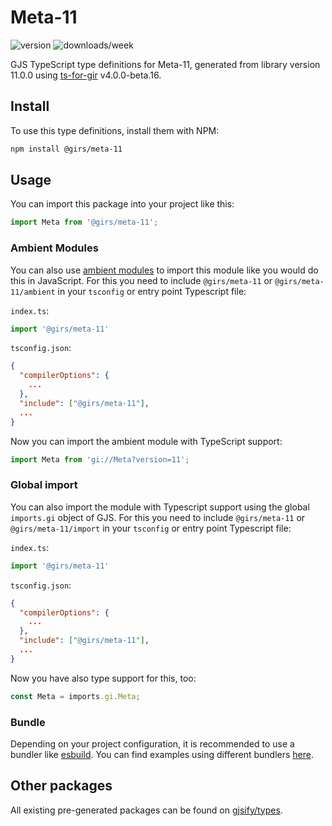 
# Meta-11

![version](https://img.shields.io/npm/v/@girs/meta-11)
![downloads/week](https://img.shields.io/npm/dw/@girs/meta-11)


GJS TypeScript type definitions for Meta-11, generated from library version 11.0.0 using [ts-for-gir](https://github.com/gjsify/ts-for-gir) v4.0.0-beta.16.


## Install

To use this type definitions, install them with NPM:
```bash
npm install @girs/meta-11
```

## Usage

You can import this package into your project like this:
```ts
import Meta from '@girs/meta-11';
```

### Ambient Modules

You can also use [ambient modules](https://github.com/gjsify/ts-for-gir/tree/main/packages/cli#ambient-modules) to import this module like you would do this in JavaScript.
For this you need to include `@girs/meta-11` or `@girs/meta-11/ambient` in your `tsconfig` or entry point Typescript file:

`index.ts`:
```ts
import '@girs/meta-11'
```

`tsconfig.json`:
```json
{
  "compilerOptions": {
    ...
  },
  "include": ["@girs/meta-11"],
  ...
}
```

Now you can import the ambient module with TypeScript support: 

```ts
import Meta from 'gi://Meta?version=11';
```

### Global import

You can also import the module with Typescript support using the global `imports.gi` object of GJS.
For this you need to include `@girs/meta-11` or `@girs/meta-11/import` in your `tsconfig` or entry point Typescript file:

`index.ts`:
```ts
import '@girs/meta-11'
```

`tsconfig.json`:
```json
{
  "compilerOptions": {
    ...
  },
  "include": ["@girs/meta-11"],
  ...
}
```

Now you have also type support for this, too:

```ts
const Meta = imports.gi.Meta;
```

### Bundle

Depending on your project configuration, it is recommended to use a bundler like [esbuild](https://esbuild.github.io/). You can find examples using different bundlers [here](https://github.com/gjsify/ts-for-gir/tree/main/examples).

## Other packages

All existing pre-generated packages can be found on [gjsify/types](https://github.com/gjsify/types).


